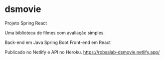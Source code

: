 # dsmovie
Projeto Spring React

Uma biblioteca de filmes com avaliação simples.

Back-end em Java Spring Boot 
Front-end em React

Publicado no Netlify e API no Heroku.
https://robsalab-dsmovie.netlify.app/

